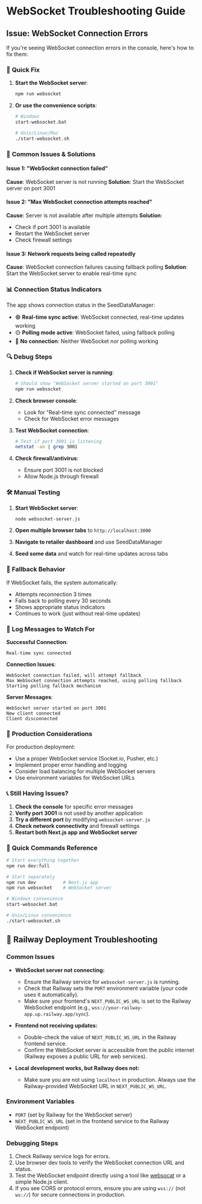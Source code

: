 # WebSocket Troubleshooting Guide

## Issue: WebSocket Connection Errors

If you're seeing WebSocket connection errors in the console, here's how to fix them:

### 🔧 **Quick Fix**

1. **Start the WebSocket server**:

   ```bash
   npm run websocket
   ```

2. **Or use the convenience scripts**:

   ```bash
   # Windows
   start-websocket.bat

   # Unix/Linux/Mac
   ./start-websocket.sh
   ```

### 🚨 **Common Issues & Solutions**

#### Issue 1: "WebSocket connection failed"

**Cause**: WebSocket server is not running
**Solution**: Start the WebSocket server on port 3001

#### Issue 2: "Max WebSocket connection attempts reached"

**Cause**: Server is not available after multiple attempts
**Solution**:

- Check if port 3001 is available
- Restart the WebSocket server
- Check firewall settings

#### Issue 3: Network requests being called repeatedly

**Cause**: WebSocket connection failures causing fallback polling
**Solution**: Start the WebSocket server to enable real-time sync

### 📊 **Connection Status Indicators**

The app shows connection status in the SeedDataManager:

- 🟢 **Real-time sync active**: WebSocket connected, real-time updates working
- 🟡 **Polling mode active**: WebSocket failed, using fallback polling
- 🔴 **No connection**: Neither WebSocket nor polling working

### 🔍 **Debug Steps**

1. **Check if WebSocket server is running**:

   ```bash
   # Should show "WebSocket server started on port 3001"
   npm run websocket
   ```

2. **Check browser console**:

   - Look for "Real-time sync connected" message
   - Check for WebSocket error messages

3. **Test WebSocket connection**:

   ```bash
   # Test if port 3001 is listening
   netstat -an | grep 3001
   ```

4. **Check firewall/antivirus**:
   - Ensure port 3001 is not blocked
   - Allow Node.js through firewall

### 🛠️ **Manual Testing**

1. **Start WebSocket server**:

   ```bash
   node websocket-server.js
   ```

2. **Open multiple browser tabs** to `http://localhost:3000`

3. **Navigate to retailer dashboard** and use SeedDataManager

4. **Seed some data** and watch for real-time updates across tabs

### 🔄 **Fallback Behavior**

If WebSocket fails, the system automatically:

- Attempts reconnection 3 times
- Falls back to polling every 30 seconds
- Shows appropriate status indicators
- Continues to work (just without real-time updates)

### 📝 **Log Messages to Watch For**

**Successful Connection**:

```
Real-time sync connected
```

**Connection Issues**:

```
WebSocket connection failed, will attempt fallback
Max WebSocket connection attempts reached, using polling fallback
Starting polling fallback mechanism
```

**Server Messages**:

```
WebSocket server started on port 3001
New client connected
Client disconnected
```

### 🚀 **Production Considerations**

For production deployment:

- Use a proper WebSocket service (Socket.io, Pusher, etc.)
- Implement proper error handling and logging
- Consider load balancing for multiple WebSocket servers
- Use environment variables for WebSocket URLs

### 📞 **Still Having Issues?**

1. **Check the console** for specific error messages
2. **Verify port 3001** is not used by another application
3. **Try a different port** by modifying `websocket-server.js`
4. **Check network connectivity** and firewall settings
5. **Restart both Next.js app and WebSocket server**

### 🎯 **Quick Commands Reference**

```bash
# Start everything together
npm run dev:full

# Start separately
npm run dev          # Next.js app
npm run websocket    # WebSocket server

# Windows convenience
start-websocket.bat

# Unix/Linux convenience
./start-websocket.sh
```

## 🚀 Railway Deployment Troubleshooting

### Common Issues

- **WebSocket server not connecting:**

  - Ensure the Railway service for `websocket-server.js` is running.
  - Check that Railway sets the `PORT` environment variable (your code uses it automatically).
  - Make sure your frontend's `NEXT_PUBLIC_WS_URL` is set to the Railway WebSocket endpoint (e.g., `wss://your-railway-app.up.railway.app/sync`).

- **Frontend not receiving updates:**

  - Double-check the value of `NEXT_PUBLIC_WS_URL` in the Railway frontend service.
  - Confirm the WebSocket server is accessible from the public internet (Railway exposes a public URL for web services).

- **Local development works, but Railway does not:**
  - Make sure you are not using `localhost` in production. Always use the Railway-provided WebSocket URL in `NEXT_PUBLIC_WS_URL`.

### Environment Variables

- `PORT` (set by Railway for the WebSocket server)
- `NEXT_PUBLIC_WS_URL` (set in the frontend service to the Railway WebSocket endpoint)

### Debugging Steps

1. Check Railway service logs for errors.
2. Use browser dev tools to verify the WebSocket connection URL and status.
3. Test the WebSocket endpoint directly using a tool like [websocat](https://github.com/vi/websocat) or a simple Node.js client.
4. If you see CORS or protocol errors, ensure you are using `wss://` (not `ws://`) for secure connections in production.
